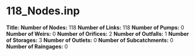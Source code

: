 # 118_Nodes.inp
**Title:** 
**Number of Nodes:** 118
**Number of Links:** 118
**Number of Pumps:** 0
**Number of Weirs:** 0
**Number of Orifices:** 2
**Number of Outfalls:** 1
**Number of Storages:** 3
**Number of Outlets:** 0
**Number of Subcatchments:** 0
**Number of Raingages:** 0
